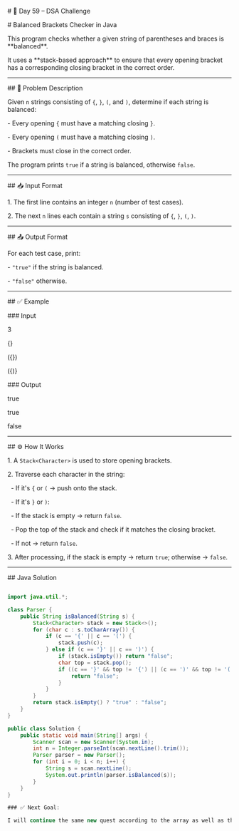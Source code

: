 \# 🚀 Day 59 – DSA Challenge



\# Balanced Brackets Checker in Java



This program checks whether a given string of parentheses and braces is \*\*balanced\*\*.  

It uses a \*\*stack-based approach\*\* to ensure that every opening bracket has a corresponding closing bracket in the correct order.



---



\## 📌 Problem Description

Given `n` strings consisting of `{`, `}`, `(`, and `)`, determine if each string is balanced:

\- Every opening `{` must have a matching closing `}`.

\- Every opening `(` must have a matching closing `)`.

\- Brackets must close in the correct order.



The program prints `true` if a string is balanced, otherwise `false`.



---



\## 📥 Input Format

1\. The first line contains an integer `n` (number of test cases).

2\. The next `n` lines each contain a string `s` consisting of `{`, `}`, `(`, `)`.



---



\## 📤 Output Format

For each test case, print:

\- `"true"` if the string is balanced.

\- `"false"` otherwise.



---



\## ✅ Example



\### Input

3

{}

({})

({)}





\### Output

true

true

false



---



\## ⚙️ How It Works

1\. A `Stack<Character>` is used to store opening brackets.

2\. Traverse each character in the string:

&nbsp;  - If it's `{` or `(` → push onto the stack.

&nbsp;  - If it's `}` or `)`:

&nbsp;    - If the stack is empty → return `false`.

&nbsp;    - Pop the top of the stack and check if it matches the closing bracket.

&nbsp;    - If not → return `false`.

3\. After processing, if the stack is empty → return `true`; otherwise → `false`.



---



\## Java Solution



```java

import java.util.*;

class Parser {
    public String isBalanced(String s) {
        Stack<Character> stack = new Stack<>();
        for (char c : s.toCharArray()) {
            if (c == '{' || c == '(') {
                stack.push(c);
            } else if (c == '}' || c == ')') {
                if (stack.isEmpty()) return "false";
                char top = stack.pop();
                if ((c == '}' && top != '{') || (c == ')' && top != '(')) {
                    return "false";
                }
            }
        }
        return stack.isEmpty() ? "true" : "false";
    }
}

public class Solution {
    public static void main(String[] args) {
        Scanner scan = new Scanner(System.in);
        int n = Integer.parseInt(scan.nextLine().trim());
        Parser parser = new Parser();
        for (int i = 0; i < n; i++) {
            String s = scan.nextLine();
            System.out.println(parser.isBalanced(s));
        }
    }
}

### ✅ Next Goal:

I will continue the same new quest according to the array as well as the string and Linked list

